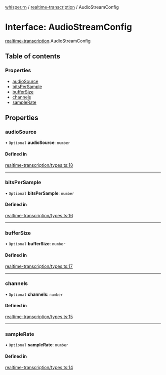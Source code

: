 [whisper.rn](../README.md) / [realtime-transcription](../modules/realtime_transcription.md) / AudioStreamConfig

# Interface: AudioStreamConfig

[realtime-transcription](../modules/realtime_transcription.md).AudioStreamConfig

## Table of contents

### Properties

- [audioSource](realtime_transcription.AudioStreamConfig.md#audiosource)
- [bitsPerSample](realtime_transcription.AudioStreamConfig.md#bitspersample)
- [bufferSize](realtime_transcription.AudioStreamConfig.md#buffersize)
- [channels](realtime_transcription.AudioStreamConfig.md#channels)
- [sampleRate](realtime_transcription.AudioStreamConfig.md#samplerate)

## Properties

### audioSource

• `Optional` **audioSource**: `number`

#### Defined in

[realtime-transcription/types.ts:18](https://github.com/mybigday/whisper.rn/blob/0152db5/src/realtime-transcription/types.ts#L18)

___

### bitsPerSample

• `Optional` **bitsPerSample**: `number`

#### Defined in

[realtime-transcription/types.ts:16](https://github.com/mybigday/whisper.rn/blob/0152db5/src/realtime-transcription/types.ts#L16)

___

### bufferSize

• `Optional` **bufferSize**: `number`

#### Defined in

[realtime-transcription/types.ts:17](https://github.com/mybigday/whisper.rn/blob/0152db5/src/realtime-transcription/types.ts#L17)

___

### channels

• `Optional` **channels**: `number`

#### Defined in

[realtime-transcription/types.ts:15](https://github.com/mybigday/whisper.rn/blob/0152db5/src/realtime-transcription/types.ts#L15)

___

### sampleRate

• `Optional` **sampleRate**: `number`

#### Defined in

[realtime-transcription/types.ts:14](https://github.com/mybigday/whisper.rn/blob/0152db5/src/realtime-transcription/types.ts#L14)
